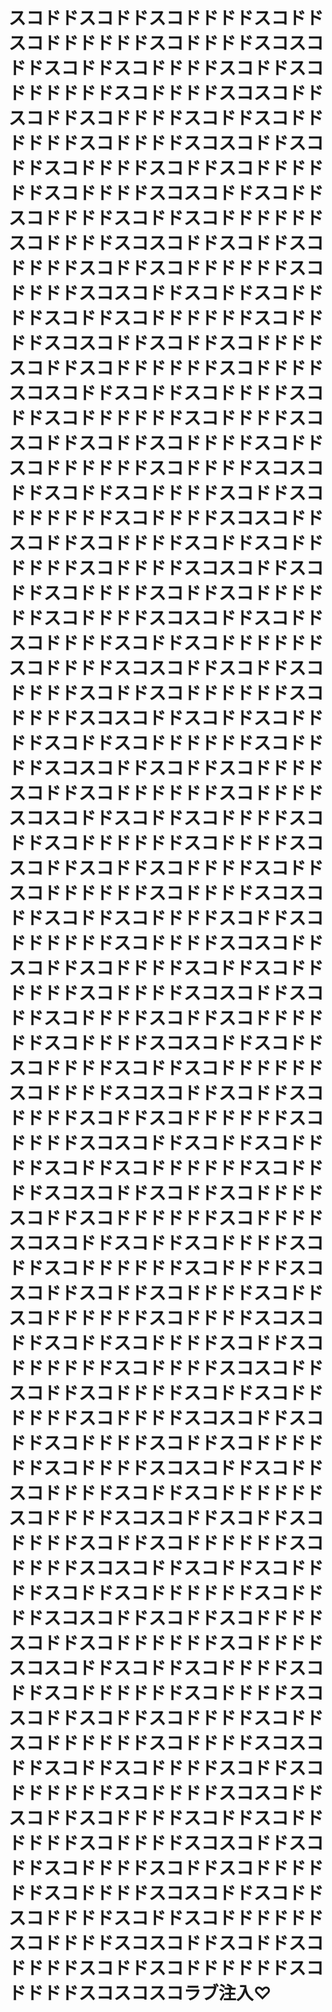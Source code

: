 # スコドドスコドドスコドドドドスコドドスコドドドドドドスコドドドドスコスコドドスコドドスコドドドドスコドドスコドドドドドドスコドドドドスコスコドドスコドドスコドドドドスコドドスコドドドドドドスコドドドドスコスコドドスコドドスコドドドドスコドドスコドドドドドドスコドドドドスコスコドドスコドドスコドドドドスコドドスコドドドドドドスコドドドドスコスコドドスコドドスコドドドドスコドドスコドドドドドドスコドドドドスコスコドドスコドドスコドドドドスコドドスコドドドドドドスコドドドドスコスコドドスコドドスコドドドドスコドドスコドドドドドドスコドドドドスコスコドドスコドドスコドドドドスコドドスコドドドドドドスコドドドドスコスコドドスコドドスコドドドドスコドドスコドドドドドドスコドドドドスコスコドドスコドドスコドドドドスコドドスコドドドドドドスコドドドドスコスコドドスコドドスコドドドドスコドドスコドドドドドドスコドドドドスコスコドドスコドドスコドドドドスコドドスコドドドドドドスコドドドドスコスコドドスコドドスコドドドドスコドドスコドドドドドドスコドドドドスコスコドドスコドドスコドドドドスコドドスコドドドドドドスコドドドドスコスコドドスコドドスコドドドドスコドドスコドドドドドドスコドドドドスコスコドドスコドドスコドドドドスコドドスコドドドドドドスコドドドドスコスコドドスコドドスコドドドドスコドドスコドドドドドドスコドドドドスコスコドドスコドドスコドドドドスコドドスコドドドドドドスコドドドドスコスコドドスコドドスコドドドドスコドドスコドドドドドドスコドドドドスコスコドドスコドドスコドドドドスコドドスコドドドドドドスコドドドドスコスコドドスコドドスコドドドドスコドドスコドドドドドドスコドドドドスコスコドドスコドドスコドドドドスコドドスコドドドドドドスコドドドドスコスコドドスコドドスコドドドドスコドドスコドドドドドドスコドドドドスコスコドドスコドドスコドドドドスコドドスコドドドドドドスコドドドドスコスコドドスコドドスコドドドドスコドドスコドドドドドドスコドドドドスコスコドドスコドドスコドドドドスコドドスコドドドドドドスコドドドドスコスコドドスコドドスコドドドドスコドドスコドドドドドドスコドドドドスコスコドドスコドドスコドドドドスコドドスコドドドドドドスコドドドドスコスコドドスコドドスコドドドドスコドドスコドドドドドドスコドドドドスコスコドドスコドドスコドドドドスコドドスコドドドドドドスコドドドドスコスコドドスコドドスコドドドドスコドドスコドドドドドドスコドドドドスコスコドドスコドドスコドドドドスコドドスコドドドドドドスコドドドドスコスコドドスコドドスコドドドドスコドドスコドドドドドドスコドドドドスコスコドドスコドドスコドドドドスコドドスコドドドドドドスコドドドドスコスコドドスコドドスコドドドドスコドドスコドドドドドドスコドドドドスコスコドドスコドドスコドドドドスコドドスコドドドドドドスコドドドドスコスコドドスコドドスコドドドドスコドドスコドドドドドドスコドドドドスコスコドドスコドドスコドドドドスコドドスコドドドドドドスコドドドドスコスコドドスコドドスコドドドドスコドドスコドドドドドドスコドドドドスコスコドドスコドドスコドドドドスコドドスコドドドドドドスコドドドドスコスコドドスコドドスコドドドドスコドドスコドドドドドドスコドドドドスコスコスコラブ注入♡
